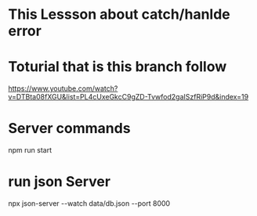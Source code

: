 # This Lessson about catch/hanlde error


# Toturial that is this branch follow
https://www.youtube.com/watch?v=DTBta08fXGU&list=PL4cUxeGkcC9gZD-Tvwfod2gaISzfRiP9d&index=19


# Server commands

npm run start

# run json Server

npx json-server --watch data/db.json --port 8000